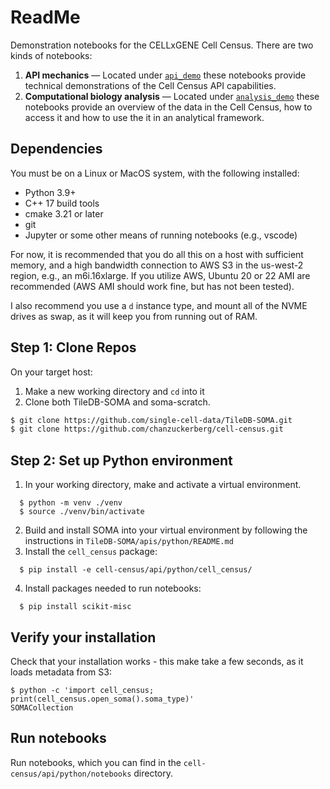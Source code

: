 # ReadMe

Demonstration notebooks for the CELLxGENE Cell Census. There are two kinds of notebooks:

1. **API mechanics** — Located under [`api_demo`](./api_demo) these notebooks provide technical demonstrations of the Cell Census API capabilities.
2. **Computational biology analysis** — Located under [`analysis_demo`](./analysis_demo) these notebooks provide an overview of the data in the Cell Census, how to access it and how to use the it in an analytical framework.

## Dependencies

You must be on a Linux or MacOS system, with the following installed:
* Python 3.9+
* C++ 17 build tools
* cmake 3.21 or later
* git
* Jupyter or some other means of running notebooks (e.g., vscode)

For now, it is recommended that you do all this on a host with sufficient memory,
and a high bandwidth connection to AWS S3 in the us-west-2 region, e.g., an m6i.16xlarge.
If you utilize AWS, Ubuntu 20 or 22 AMI are recommended (AWS AMI should work fine, but has
not been tested).

I also recommend you use a `d` instance type, and mount all of the NVME drives as swap,
as it will keep you from running out of RAM.

## Step 1: Clone Repos

On your target host:
1. Make a new working directory and `cd` into it
2. Clone both TileDB-SOMA and soma-scratch.
```bash
$ git clone https://github.com/single-cell-data/TileDB-SOMA.git
$ git clone https://github.com/chanzuckerberg/cell-census.git
```

## Step 2: Set up Python environment
1. In your working directory, make and activate a virtual environment.
```shell
  $ python -m venv ./venv
  $ source ./venv/bin/activate
```
2. Build and install SOMA into your virtual environment by following the instructions in `TileDB-SOMA/apis/python/README.md`
3. Install the `cell_census` package:
```shell
  $ pip install -e cell-census/api/python/cell_census/
```
4. Install packages needed to run notebooks:
```shell
  $ pip install scikit-misc
```

## Verify your installation
Check that your installation works - this make take a few seconds, as it loads metadata from S3:
```shell
$ python -c 'import cell_census; print(cell_census.open_soma().soma_type)'
SOMACollection
```

## Run notebooks
Run notebooks, which you can find in the `cell-census/api/python/notebooks` directory.
